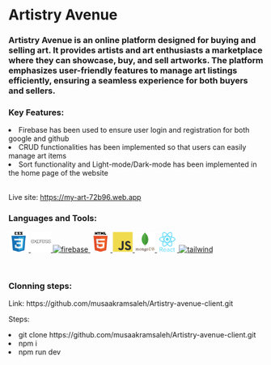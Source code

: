 <h1>Artistry Avenue</h1>
<h3>Artistry Avenue is an online platform designed for buying and selling art. It provides artists and art enthusiasts a marketplace where they can showcase, buy, and sell artworks. The platform emphasizes user-friendly features to manage art listings efficiently, ensuring a seamless experience for both buyers and sellers.</h3>
<h3>Key Features:</h3>
<li>Firebase has been used to ensure user login and registration for both google and github</li>
<li>CRUD functionalities has been implemented so that users can easily manage art items</li>
<li>Sort functionality and Light-mode/Dark-mode has been implemented in the home page of the website</li><br>
<p>Live site: <a href="https://my-art-72b96.web.app">https://my-art-72b96.web.app</a></p>
<h3 align="left">Languages and Tools:</h3>
<p align="left"> <a href="https://www.w3schools.com/css/" target="_blank" rel="noreferrer"> <img src="https://raw.githubusercontent.com/devicons/devicon/master/icons/css3/css3-original-wordmark.svg" alt="css3" width="40" height="40"/> </a> <a href="https://expressjs.com" target="_blank" rel="noreferrer"> <img src="https://raw.githubusercontent.com/devicons/devicon/master/icons/express/express-original-wordmark.svg" alt="express" width="40" height="40"/> </a> <a href="https://firebase.google.com/" target="_blank" rel="noreferrer"> <img src="https://www.vectorlogo.zone/logos/firebase/firebase-icon.svg" alt="firebase" width="40" height="40"/> </a> <a href="https://www.w3.org/html/" target="_blank" rel="noreferrer"> <img src="https://raw.githubusercontent.com/devicons/devicon/master/icons/html5/html5-original-wordmark.svg" alt="html5" width="40" height="40"/> </a> <a href="https://developer.mozilla.org/en-US/docs/Web/JavaScript" target="_blank" rel="noreferrer"> <img src="https://raw.githubusercontent.com/devicons/devicon/master/icons/javascript/javascript-original.svg" alt="javascript" width="40" height="40"/> </a> <a href="https://www.mongodb.com/" target="_blank" rel="noreferrer"> <img src="https://raw.githubusercontent.com/devicons/devicon/master/icons/mongodb/mongodb-original-wordmark.svg" alt="mongodb" width="40" height="40"/> </a> <a href="https://reactjs.org/" target="_blank" rel="noreferrer"> <img src="https://raw.githubusercontent.com/devicons/devicon/master/icons/react/react-original-wordmark.svg" alt="react" width="40" height="40"/> </a> <a href="https://tailwindcss.com/" target="_blank" rel="noreferrer"> <img src="https://www.vectorlogo.zone/logos/tailwindcss/tailwindcss-icon.svg" alt="tailwind" width="40" height="40"/> </a> </p>
<br>
<h3>Clonning steps:</h3>
<p>Link: https://github.com/musaakramsaleh/Artistry-avenue-client.git</p>
<p>Steps:</p>
<li>git clone https://github.com/musaakramsaleh/Artistry-avenue-client.git</li>
<li>npm i </li>
<li>npm run dev</li>

